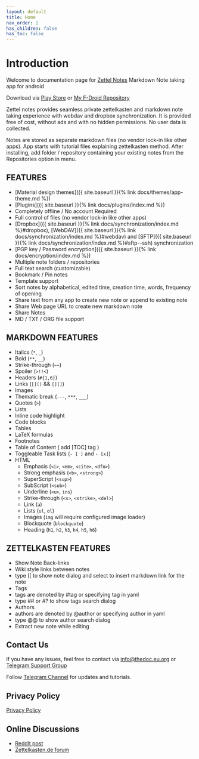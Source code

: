 ```yaml
---
layout: default
title: Home
nav_order: 1
has_children: false
has_toc: false
---
```


# Introduction

Welcome to documentation page for [Zettel Notes](https://thedoc.eu.org/redirect/zettel-notes) Markdown Note taking app for android

Download via [Play  Store](https://thedoc.eu.org/redirect/zettel-notes) or [My F-Droid Repository](https://thedoc.eu.org/fdroid/)

Zettel notes provides seamless private zettelkasten and markdown note taking experience with webdav and
dropbox synchronization. It is provided free of cost, without ads and with no hidden permissions. No user data is
collected.

Notes are stored as separate markdown files (no vendor lock-in like other apps). App starts
with tutorial files explaining zettelkasten method. After installing, add folder / repository containing
your existing notes from the Repositories option in menu.

## FEATURES

-  [Material design themes]({{ site.baseurl }}{% link docs/themes/app-theme.md %})
-  [Plugins]({{ site.baseurl }}{% link docs/plugins/index.md %})
-  Completely offline / No account Required
-  Full control of files (no vendor lock-in like other apps)
-  [Dropbox]({{ site.baseurl }}{% link docs/synchronization/index.md %}#dropbox), [WebDAV]({{ site.baseurl }}{% link docs/synchronization/index.md %}#webdav) and [SFTP]({{ site.baseurl }}{% link docs/synchronization/index.md %}#sftp--ssh) synchronization
-  [PGP key / Password encryption]({{ site.baseurl }}{% link docs/encryption/index.md %})
-  Multiple note folders / repositories
-  Full text search (customizable)
-  Bookmark / Pin notes
-  Template support
-  Sort notes by alphabetical, edited time, creation time, words, frequency of opening
-  Share text from any app to create new note or append to existing note
-  Share Web page URL to create new markdown note
-  Share Notes
-  MD / TXT / ORG file support

## MARKDOWN FEATURES

* Italics (`*`, `_`)
* Bold (`**`, `__`)
* Strike-through (`~~`)
* Spoiler (`>!!<`)
* Headers (`#{1,6}`)
* Links (`[]()` && `[][]`)
* Images
* Thematic break (`---`, `***`, `___`)
* Quotes (`>`)
* Lists
* Inline code highlight
* Code blocks
* Tables
* LaTeX formulas
* Footnotes
* Table of Content ( add [TOC] tag )
* Toggleable Task lists (`- [ ]` and `- [x]`)
* HTML
  * Emphasis (`<i>`, `<em>`, `<cite>`, `<dfn>`)
  * Strong emphasis (`<b>`, `<strong>`)
  * SuperScript (`<sup>`)
  * SubScript (`<sub>`)
  * Underline (`<u>`, `ins`)
  * Strike-through (`<s>`, `<strike>`, `<del>`)
  * Link (`a`)
  * Lists (`ul`, `ol`)
  * Images (`img` will require configured image loader)
  * Blockquote (`blockquote`)
  * Heading (`h1`, `h2`, `h3`, `h4`, `h5`, `h6`)

## ZETTELKASTEN FEATURES

- Show Note Back-links
- Wiki style links between notes
- type [[ to show note dialog and select to insert markdown link for the note
- Tags
- tags are denoted by #tag or specifying tag in yaml
- type ## or #? to show tags search dialog
- Authors
- authors are denoted by @author or specifying author in yaml
- type @@ to show author search dialog
- Extract new note while editing

## Contact Us

If you have any issues, feel free to contact via [info@thedoc.eu.org](mailto:info@thedoc.eu.org) or [Telegram Support Group](https://t.me/joinchat/DZ2eFcOk3Mo4MDk1)

Follow [Telegram Channel](https://t.me/zettelnotes) for updates and tutorials.


## Privacy Policy

[Privacy Policy](https://thedoc.eu.org/zettel-notes/privacy)

## Online Discussions

- [Reddit post](https://www.reddit.com/r/Zettelkasten/comments/npr00a/introducing_my_new_android_app_for_zettelkasten/)
- [Zettelkasten.de forum](https://forum.zettelkasten.de/discussion/1844/introducing-my-new-android-app-for-zettelkasten-zettel-notes/)
